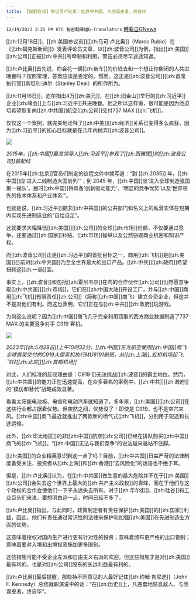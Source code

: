 ```yaml
---
title: 【秘翻在线】参议员卢比奥：姑息中共国、与虎谋皮者，终自毕
---
```

`12/19/2023 3:25 PM UTC 秘密翻譯組G-Translators` [轉載自GNews](https://gnews.org/articles/2129061)

[[zh:12月18日]]，[[zh:美国参议员]][[zh:马可·卢比奥]]（Marco Rubio）在《[[zh:福克斯新闻]]》发表评论员文章，以[[zh:波音公司]]为例，指出[[zh:美国]][[zh:公司]]正被[[zh:中共]]所牵制和利用，警告必须尽早迷途知返。

[[zh:卢比奥]]首先说，你会花一辆[[zh:新车]]的价钱去和一个想让你倒闭的人共进晚餐吗？按照常理，答案应该是否定的。然而，这正是[[zh:波音公司]][[zh:首席执行官]]斯坦利·迪尔（Stanley Deal）的所作所为。

[[zh:11月16日]]，迪尔掏出4万[[zh:美元]]，在[[zh:旧金山]]举行的[[zh:习近平]]企业[[zh:峰会]]上与[[zh:习近平]]共进晚餐。他之所以这样做，很可能是因为他迫切希望恢复向[[zh:中共国]]航空[[zh:公司]]交付737 MAX [[zh:飞机]]。

仅仅这一个案例，就完美地诠释了[[zh:中美]][[zh:经济]]关系已变得多么疯狂，因为[[zh:习近平]]的初心目标就是在几年内抛弃[[zh:波音公司]]。

![](ipfs://QmdmkuvPFzLATy1gG2t5gBmaeN1RBNMMhqd6MWPGQqvqg9?.png)

*2015年，[[zh:中国]]最高领导人[[zh:习近平]]参观了[[zh:西雅图]]的[[zh:波音公司]]装配线*

在2015年[[zh:北京]]官员们制定的议程文件中就写道：“到 [[zh:2035]] 年，[[zh:中国]]应‘进入二线制造大国前列’”；到 2045 年，[[zh:中国]]应‘进入全球制造强国第一梯队’，届时[[zh:中国]]将具备‘创新驱动能力’、‘明显的竞争优势’以及‘世界领先的技术体系和产业体系’”。

也就是说，[[zh:习近平]]要求[[zh:中共国]]的公共部门和名义上的私营实体在短期内实现先进制造业的“自给自足”。

这就要求大幅降低[[zh:美国]][[zh:公司]]的全球[[zh:市场]]份额，不仅要通过竞争，还要通过[[zh:国家]]补贴、[[zh:市场]]操纵以及公然窃取商业机密和知识产权。

而[[zh:波音公司]]正是[[zh:习近平]]的首批目标之一。商用[[zh:飞机]]是[[zh:美国]]目前对[[zh:中共国]]乃至全世界最大的出口产品。[[zh:中共]][[zh:政府]]希望扭转这[[zh:一局]]面。

事实上，[[zh:波音]]和包括[[zh:霍尼韦尔]]在内的合作伙伴[[zh:公司]]仍然愿意争取[[zh:中共国]][[zh:市场]]，它们在[[zh:中国大陆]]开设工厂，并与[[zh:中国]]商用[[zh:飞机]]有限责任[[zh:公司]]（简称[[zh:中国]]商飞）建立合资企业，但这并不是对他们有利。而这也表明，它们正在与[[zh:中共]][[zh:政府]]玩游戏。

为何这么说呢？因为[[zh:中国]]商飞几乎完全利用窃取的西方商业数据制造了737 MAX 的主要竞争对手 C919 客机。

![](ipfs://QmV5u7LJ3Lh4B8RGwngoRgKyMSecbWokZyzrY73EQ3jnti?.png)

*2023年[[zh:5月28日]]上午10时32分，[[zh:中国]]东方航空使用[[zh:中国]]商飞全球首架交付的C919大型客机执行MU9191航班，从[[zh:上海]]_虹桥机场起飞，飞往[[zh:北京]][[zh:首都机场]]*

对此，人们标准的反驳理由是：C919 仍无法挑战[[zh:波音]]的霸主地位。然而，[[zh:中共国]]的能力正在迅速提高，在众多著名的案例中，[[zh:中共]][[zh:政府]]的“模仿和替代”战略成效显著。

看看太阳能电池板、电信和电动汽车就知道了。多年来，[[zh:美国]][[zh:公司]]在这些行业都占据着优势。但突然之间，优势没了！即使是 C919，也不是空穴来风。[[zh:中国]]商飞最近就推出了两款新的喷气式[[zh:飞机]]，分别用于短途和长途运输。

此外，[[zh:印太地区]]的非[[zh:中国]]航空[[zh:公司]]已经在排队购买[[zh:中国]]商飞的[[zh:飞机]]。“[[zh:中国]]无法与我们竞争”的说法越来越站不住脚。

[[zh:美国]]的企业精英意识到这一点了吗？目前，[[zh:中共国]]日益严苛的法律制度备受关注，投资者从[[zh:上海]]和[[zh:香港]]“去风险化”的话语也不绝于耳。

但是，[[zh:卢比奥]]认为，在[[zh:中共国]]做生意的最大危险并不在于[[zh:美国]][[zh:公司]]会失去这个世界上最大的[[zh:共产主义政权]]的青睐，而在于他们与这个政权的合作会使他们一下子永远失去所有。对于[[zh:华尔街]]、[[zh:硅谷]]和工业巨头们来说，要想明白这一点，时间已经不多了。

[[zh:卢比奥]]指出，与此同时，政策制定者有责任保护[[zh:美国]]的[[zh:国家]]利益，因此，他们有责任通过常识性的法律来保护和加强[[zh:美国]]在先进制造业方面的优势。

这意味着授权对国内生产进行更有针对性的投资；意味着颁布更严格的出口管制；意味着要对入境和出境投资施加更多限制。

这些措施可能不受企业左派和自由主义右派的欢迎。但这些措施才是对[[zh:美国]]最有利的，也是对[[zh:公司]]股东的长远利益最有利的。

[[zh:卢比奥]]最后提醒，那些持不同意见的人最好记住[[zh:约翰·肯尼迪]]（John F. Kennedy）总统就职演说中的话：“在[[zh:历史]]上，凡愚蠢地姑息敌人、与虎谋皮者，终自毕”。
